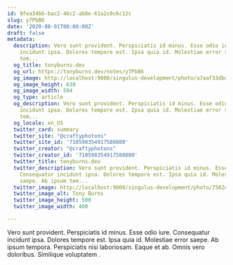 ```yaml
---
id: 9fea34bb-bac2-46c2-ab8e-61a2c0c6c12c
slug: y7PbB6
date: '2020-08-01T00:00:00Z'
draft: false
metadata:
  description: Vero sunt provident. Perspiciatis id minus. Esse odio iure. Consequatur
    incidunt ipsa. Dolores tempore est. Ipsa quia id. Molestiae error saepe. Ab ipsum
    tem...
  og_title: tonyburns.dev
  og_url: https://tonyburns.dev/notes/y7PbB6
  og_image: http://localhost:9000/singulus-development/photo/a7aaf33dbd0b584a47dea1fc1b3a9bbf.jpeg
  og_image_height: 630
  og_image_width: 504
  og_type: article
  og_description: Vero sunt provident. Perspiciatis id minus. Esse odio iure. Consequatur
    incidunt ipsa. Dolores tempore est. Ipsa quia id. Molestiae error saepe. Ab ipsum
    tem...
  og_locale: en_US
  twitter_card: summary
  twitter_site: "@craftyphotons"
  twitter_site_id: '710598354917580800'
  twitter_creator: "@craftyphotons"
  twitter_creator_id: '710598354917580800'
  twitter_title: tonyburns.dev
  twitter_description: Vero sunt provident. Perspiciatis id minus. Esse odio iure.
    Consequatur incidunt ipsa. Dolores tempore est. Ipsa quia id. Molestiae error
    saepe. Ab ipsum tem...
  twitter_image: http://localhost:9000/singulus-development/photo/7502d1526646abf03deb056888635686.jpeg
  twitter_image_alt: Tony Burns
  twitter_image_height: 500
  twitter_image_width: 400

---
```


Vero sunt provident. Perspiciatis id minus. Esse odio iure. Consequatur incidunt ipsa. Dolores tempore est. Ipsa quia id. Molestiae error saepe. Ab ipsum tempora. Perspiciatis nisi laboriosam. Eaque et ab. Omnis vero doloribus. Similique voluptatem .
